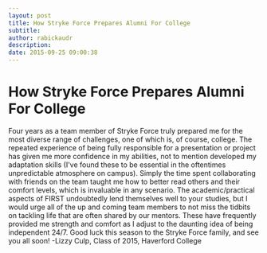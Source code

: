 ```yaml
---
layout: post
title: How Stryke Force Prepares Alumni For College
subtitle:
author: rabickaudr
description:
date: 2015-09-25 09:00:38
---
```


# How Stryke Force Prepares Alumni For College

Four years as a team member of Stryke Force truly prepared me for the most diverse range of challenges, one of which is, of course, college. The repeated experience of being fully responsible for a presentation or project has given me more confidence in my abilities, not to mention developed my adaptation skills (I've found these to be essential in the oftentimes unpredictable atmosphere on campus). Simply the time spent collaborating with friends on the team taught me how to better read others and their comfort levels, which is invaluable in any scenario. The academic/practical aspects of FIRST undoubtedly lend themselves well to your studies, but I would urge all of the up and coming team members to not miss the tidbits on tackling life that are often shared by our mentors. These have frequently provided me strength and comfort as I adjust to the daunting idea of being independent 24/7. Good luck this season to the Stryke Force family, and see you all soon! -Lizzy Culp, Class of 2015, Haverford College
